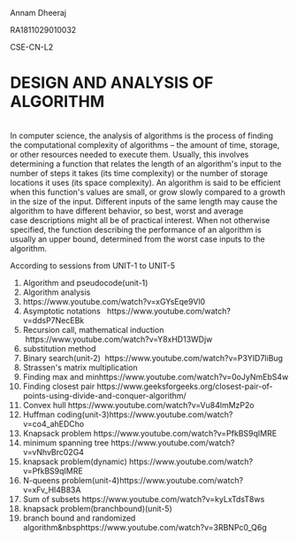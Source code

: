 <p>Annam Dheeraj</p>
<p>RA1811029010032</p>
<p>CSE-CN-L2</p>
<h1>DESIGN AND ANALYSIS OF ALGORITHM</h1>
<p><br />In&nbsp;computer science, the&nbsp;analysis of algorithms&nbsp;is the process of finding the&nbsp;computational complexity&nbsp;of algorithms &ndash; the amount of time, storage, or other resources needed to&nbsp;execute them. Usually, this involves determining a&nbsp;function&nbsp;that relates the length of an algorithm's input to the number of steps it takes (its&nbsp;time complexity) or the number of storage locations it uses (its&nbsp;space complexity). An algorithm is said to be efficient when this function's values are small, or grow slowly compared to a growth in the size of the input. Different inputs of the same length may cause the algorithm to have different behavior, so&nbsp;best, worst and average case&nbsp;descriptions might all be of practical interest. When not otherwise specified, the function describing the performance of an algorithm is usually an&nbsp;upper bound, determined from the worst case inputs to the algorithm.</p>
<p>According to sessions from UNIT-1 to UNIT-5</p>
<ol>
<li>Algorithm and pseudocode(unit-1)</li>
<li>Algorithm analysis&nbsp;&nbsp;</li>
<li>https://www.youtube.com/watch?v=xGYsEqe9Vl0</li>
<li>Asymptotic notations&nbsp;&nbsp;
  https://www.youtube.com/watch?v=ddsP7NecEBk</li>
<li>Recursion call, mathematical induction&nbsp; &nbsp;https://www.youtube.com/watch?v=Y8xHD13WDjw</li>
<li>substitution method</li>
<li>Binary search(unit-2)&nbsp;&nbsp;https://www.youtube.com/watch?v=P3YID7liBug</li>
<li>Strassen's matrix multiplication&nbsp;&nbsp;</li>
<li>Finding max and minhttps://www.youtube.com/watch?v=0oJyNmEbS4w</li>
<li>Finding closest pair&nbsp;https://www.geeksforgeeks.org/closest-pair-of-points-using-divide-and-conquer-algorithm/</li>
<li>Convex hull&nbsp;https://www.youtube.com/watch?v=Vu84lmMzP2o</li>
<li>Huffman coding(unit-3)https://www.youtube.com/watch?v=co4_ahEDCho</li>
<li>Knapsack problem&nbsp;https://www.youtube.com/watch?v=PfkBS9qIMRE</li>
<li>minimum spanning tree&nbsp;https://www.youtube.com/watch?v=vNhvBrc02G4</li>
<li>knapsack problem(dynamic)&nbsp;https://www.youtube.com/watch?v=PfkBS9qIMRE</li>
<li>N-queens problem(unit-4)https://www.youtube.com/watch?v=xFv_Hl4B83A</li>
<li>Sum of subsets&nbsp;https://www.youtube.com/watch?v=kyLxTdsT8ws</li>
<li>knapsack problem(branchbound)(unit-5)</li>
<li>branch bound and randomized algorithm&amp;nbsphttps://www.youtube.com/watch?v=3RBNPc0_Q6g</li>
</ol>
